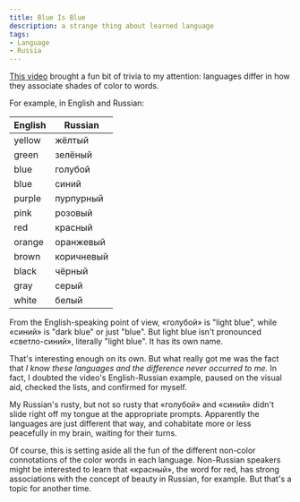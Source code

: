 ```yaml
---
title: Blue Is Blue
description: a strange thing about learned language
tags:
- Language
- Russia
---
```


[This video](https://www.youtube.com/watch?v=gMqZR3pqMjg) brought a fun bit of trivia to my attention: languages differ in how they associate shades of color to words.

For example, in English and Russian:

| English | Russian    |
| ------- | ---------- |
| yellow  | жёлтый     |
| green   | зелёный    |
| blue    | голубой    |
| blue    | синий      |
| purple  | пурпурный  |
| pink    | розовый    |
| red     | красный    |
| orange  | оранжевый  |
| brown   | коричневый |
| black   | чёрный     |
| gray    | серый      |
| white   | белый      |

From the English-speaking point of view, «голубой» is "light blue", while «синий» is "dark blue" or just "blue".  But light blue isn't pronounced «светло-синий», literally "light blue".  It has its own name.

That's interesting enough on its own.  But what really got me was the fact that _I know these languages and the difference never occurred to me._  In fact, I doubted the video's English-Russian example, paused on the visual aid, checked the lists, and confirmed for myself.

My Russian's rusty, but not so rusty that «голубой» and «синий» didn't slide right off my tongue at the appropriate prompts.  Apparently the languages are just different that way, and cohabitate more or less peacefully in my brain, waiting for their turns.

Of course, this is setting aside all the fun of the different non-color connotations of the color words in each language.  Non-Russian speakers might be interested to learn that «красный», the word for red, has strong associations with the concept of beauty in Russian, for example.  But that's a topic for another time.
